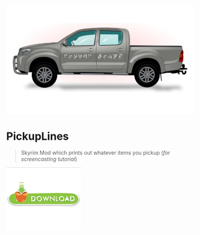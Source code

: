 ![Pickup Lines](Images/PickupLines.jpg)

# PickupLines

> Skyrim Mod which prints out whatever items you pickup (_for screencasting tutorial_)

[![Download Mod](Images/download.png)](https://github.com/mrowrpurr/PickupLines/releases/download/v1/PickupLines.zip)